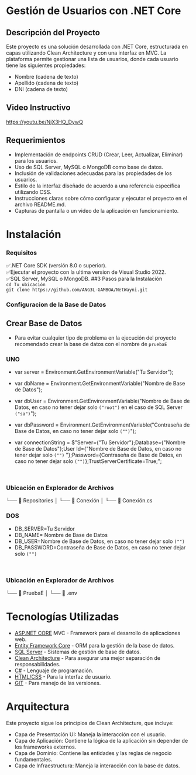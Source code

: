 # Gestión de Usuarios con .NET Core
## Descripción del Proyecto
Este proyecto es una solución desarrollada con .NET Core, estructurada en capas utilizando Clean Architecture y con una interfaz en MVC. La plataforma permite gestionar una lista de usuarios, donde cada usuario tiene las siguientes propiedades:

- Nombre (cadena de texto)
- Apellido (cadena de texto)
- DNI (cadena de texto)

## Video Instructivo
https://youtu.be/NjX3HQ_DywQ

## Requerimientos
- Implementación de endpoints CRUD (Crear, Leer, Actualizar, Eliminar) para los usuarios.
- Uso de SQL Server, MySQL o MongoDB como base de datos.
- Inclusión de validaciones adecuadas para las propiedades de los usuarios.
- Estilo de la interfaz diseñado de acuerdo a una referencia específica utilizando CSS.
- Instrucciones claras sobre cómo configurar y ejecutar el proyecto en el archivo README.md.
- Capturas de pantalla o un video de la aplicación en funcionamiento.
# Instalación
### Requisitos
✅.NET Core SDK (versión 8.0 o superior).<br>
✅Ejecutar el proyecto con la ultima version de Visual Studio 2022.<br>
✅SQL Server, MySQL o MongoDB.
##3 Pasos para la Instalación<br>
`cd Tu_ubicación`<br>
`git clone https://github.com/ANG3L-GAMBOA/NetWayni.git`

### Configuracion de la Base de Datos

## Crear Base de Datos
- Para evitar cualquier tipo de problema en la ejecución del proyecto recomendado crear la base de datos con el nombre de `pruebaE`
  
### UNO

- var server = Environment.GetEnvironmentVariable("Tu Servidor");
- var dbName = Environment.GetEnvironmentVariable("Nombre de Base de Datos");
- var dbUser = Environment.GetEnvironmentVariable("Nombre de Base de Datos, en caso no tener dejar solo `("root")`  en el caso de SQL Server `("sa")`");
- var dbPassword = Environment.GetEnvironmentVariable("Contraseña de Base de Datos, en caso no tener dejar solo `("")`");

- var connectionString = $"Server={"Tu Servidor"};Database={"Nombre de Base de Datos"};User Id={"Nombre de Base de Datos, en caso no tener dejar solo `("")` "};Password={Contraseña de Base de Datos, en caso no tener dejar solo `("")`};TrustServerCertificate=True;";<br>
<br>

### Ubicación en Explorador de Archivos
 └── 📂 Repositories │ └── 📂 Conexión │ └── 📂 Conexión.cs


### DOS

- DB_SERVER=Tu Servidor
- DB_NAME= Nombre de Base de Datos
- DB_USER=Nombre de Base de Datos, en caso no tener dejar solo `("")`
- DB_PASSWORD=Contraseña de Base de Datos, en caso no tener dejar solo `("")`<br>
<br>

### Ubicación en Explorador de Archivos
  └── 📂 PruebaE │ └── 📂 .env

# Tecnologías Utilizadas
- [ASP.NET CORE](https://dotnet.microsoft.com/es-es/apps/aspnet)  MVC - Framework para el desarrollo de aplicaciones web.
- [Entity Framework Core](https://learn.microsoft.com/es-es/ef/core/) - ORM para la gestión de la base de datos.
- [SQL Server](https://www.microsoft.com/es-es/sql-server/sql-server-2019) - Sistemas de gestión de base de datos.
- [Clean Architecture](https://blog.cleancoder.com/uncle-bob/2012/08/13/the-clean-architecture.html) - Para asegurar una mejor separación de responsabilidades.
- [C#](https://learn.microsoft.com/es-es/dotnet/csharp/) - Lenguaje de programación.
- [HTML/CSS](https://www.w3schools.com/html/html_css.asp) - Para la interfaz de usuario.
- [GIT](https://git-scm.com/docs/git) - Para manejo de las versiones.

# Arquitectura
Este proyecto sigue los principios de Clean Architecture, que incluye:

- Capa de Presentación UI: Maneja la interacción con el usuario.
- Capa de Aplicación: Contiene la lógica de la aplicación sin depender de los frameworks externos.
- Capa de Dominio: Contiene las entidades y las reglas de negocio fundamentales.
- Capa de Infraestructura: Maneja la interacción con la base de datos.

